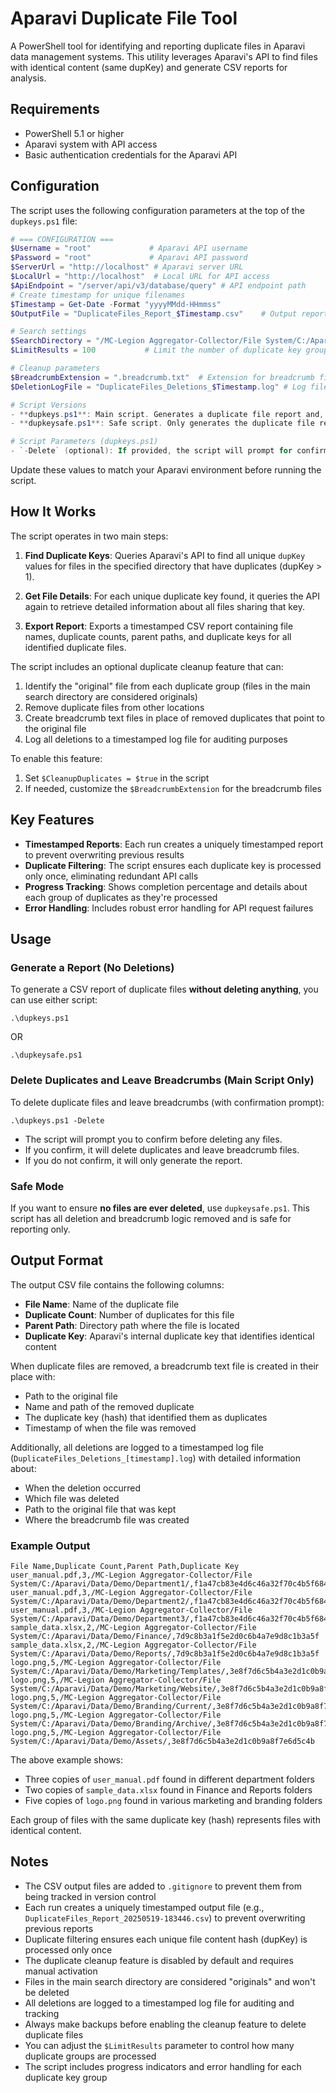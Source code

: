# Aparavi Duplicate File Tool

A PowerShell tool for identifying and reporting duplicate files in Aparavi data management systems. This utility leverages Aparavi's API to find files with identical content (same dupKey) and generate CSV reports for analysis.

## Requirements

- PowerShell 5.1 or higher
- Aparavi system with API access
- Basic authentication credentials for the Aparavi API

## Configuration

The script uses the following configuration parameters at the top of the `dupkeys.ps1` file:

```powershell
# === CONFIGURATION ===
$Username = "root"             # Aparavi API username
$Password = "root"             # Aparavi API password
$ServerUrl = "http://localhost" # Aparavi server URL
$LocalUrl = "http://localhost"  # Local URL for API access
$ApiEndpoint = "/server/api/v3/database/query" # API endpoint path
# Create timestamp for unique filenames
$Timestamp = Get-Date -Format "yyyyMMdd-HHmmss"
$OutputFile = "DuplicateFiles_Report_$Timestamp.csv"    # Output report filename with timestamp

# Search settings
$SearchDirectory = "/MC-Legion Aggregator-Collector/File System/C:/Aparavi/Data/Demo/" # Directory to search
$LimitResults = 100           # Limit the number of duplicate key groups to process

# Cleanup parameters
$BreadcrumbExtension = ".breadcrumb.txt"  # Extension for breadcrumb files
$DeletionLogFile = "DuplicateFiles_Deletions_$Timestamp.log" # Log file for tracking deletions

# Script Versions
- **dupkeys.ps1**: Main script. Generates a duplicate file report and, if the `-Delete` parameter is provided, prompts for confirmation and then deletes duplicate files and leaves breadcrumb files.
- **dupkeysafe.ps1**: Safe script. Only generates the duplicate file report. No files are deleted and no breadcrumbs are created.

# Script Parameters (dupkeys.ps1)
- `-Delete` (optional): If provided, the script will prompt for confirmation and, if confirmed, will delete duplicate files and leave breadcrumbs. If not provided, the script only generates the report.
```

Update these values to match your Aparavi environment before running the script.

## How It Works

The script operates in two main steps:

1. **Find Duplicate Keys**: Queries Aparavi's API to find all unique `dupKey` values for files in the specified directory that have duplicates (dupKey > 1).

2. **Get File Details**: For each unique duplicate key found, it queries the API again to retrieve detailed information about all files sharing that key.

3. **Export Report**: Exports a timestamped CSV report containing file names, duplicate counts, parent paths, and duplicate keys for all identified duplicate files.

The script includes an optional duplicate cleanup feature that can:

1. Identify the "original" file from each duplicate group (files in the main search directory are considered originals)
2. Remove duplicate files from other locations
3. Create breadcrumb text files in place of removed duplicates that point to the original file
4. Log all deletions to a timestamped log file for auditing purposes

To enable this feature:

1. Set `$CleanupDuplicates = $true` in the script
2. If needed, customize the `$BreadcrumbExtension` for the breadcrumb files

## Key Features

- **Timestamped Reports**: Each run creates a uniquely timestamped report to prevent overwriting previous results
- **Duplicate Filtering**: The script ensures each duplicate key is processed only once, eliminating redundant API calls
- **Progress Tracking**: Shows completion percentage and details about each group of duplicates as they're processed
- **Error Handling**: Includes robust error handling for API request failures

## Usage

### Generate a Report (No Deletions)

To generate a CSV report of duplicate files **without deleting anything**, you can use either script:

```
.\dupkeys.ps1
```
OR
```
.\dupkeysafe.ps1
```

### Delete Duplicates and Leave Breadcrumbs (Main Script Only)

To delete duplicate files and leave breadcrumbs (with confirmation prompt):

```
.\dupkeys.ps1 -Delete
```

- The script will prompt you to confirm before deleting any files.
- If you confirm, it will delete duplicates and leave breadcrumb files.
- If you do not confirm, it will only generate the report.

### Safe Mode

If you want to ensure **no files are ever deleted**, use `dupkeysafe.ps1`. This script has all deletion and breadcrumb logic removed and is safe for reporting only.

## Output Format

The output CSV file contains the following columns:

- **File Name**: Name of the duplicate file
- **Duplicate Count**: Number of duplicates for this file
- **Parent Path**: Directory path where the file is located
- **Duplicate Key**: Aparavi's internal duplicate key that identifies identical content

When duplicate files are removed, a breadcrumb text file is created in their place with:
- Path to the original file
- Name and path of the removed duplicate
- The duplicate key (hash) that identified them as duplicates
- Timestamp of when the file was removed

Additionally, all deletions are logged to a timestamped log file (`DuplicateFiles_Deletions_[timestamp].log`) with detailed information about:
- When the deletion occurred
- Which file was deleted
- Path to the original file that was kept
- Where the breadcrumb file was created

### Example Output

```csv
File Name,Duplicate Count,Parent Path,Duplicate Key
user_manual.pdf,3,/MC-Legion Aggregator-Collector/File System/C:/Aparavi/Data/Demo/Department1/,f1a47cb83e4d6c46a32f70c4b5f684e9
user_manual.pdf,3,/MC-Legion Aggregator-Collector/File System/C:/Aparavi/Data/Demo/Department2/,f1a47cb83e4d6c46a32f70c4b5f684e9
user_manual.pdf,3,/MC-Legion Aggregator-Collector/File System/C:/Aparavi/Data/Demo/Department3/,f1a47cb83e4d6c46a32f70c4b5f684e9
sample_data.xlsx,2,/MC-Legion Aggregator-Collector/File System/C:/Aparavi/Data/Demo/Finance/,7d9c8b3a1f5e2d0c6b4a7e9d8c1b3a5f
sample_data.xlsx,2,/MC-Legion Aggregator-Collector/File System/C:/Aparavi/Data/Demo/Reports/,7d9c8b3a1f5e2d0c6b4a7e9d8c1b3a5f
logo.png,5,/MC-Legion Aggregator-Collector/File System/C:/Aparavi/Data/Demo/Marketing/Templates/,3e8f7d6c5b4a3e2d1c0b9a8f7e6d5c4b
logo.png,5,/MC-Legion Aggregator-Collector/File System/C:/Aparavi/Data/Demo/Marketing/Website/,3e8f7d6c5b4a3e2d1c0b9a8f7e6d5c4b
logo.png,5,/MC-Legion Aggregator-Collector/File System/C:/Aparavi/Data/Demo/Branding/Current/,3e8f7d6c5b4a3e2d1c0b9a8f7e6d5c4b
logo.png,5,/MC-Legion Aggregator-Collector/File System/C:/Aparavi/Data/Demo/Branding/Archive/,3e8f7d6c5b4a3e2d1c0b9a8f7e6d5c4b
logo.png,5,/MC-Legion Aggregator-Collector/File System/C:/Aparavi/Data/Demo/Assets/,3e8f7d6c5b4a3e2d1c0b9a8f7e6d5c4b
```

The above example shows:

- Three copies of `user_manual.pdf` found in different department folders
- Two copies of `sample_data.xlsx` found in Finance and Reports folders
- Five copies of `logo.png` found in various marketing and branding folders

Each group of files with the same duplicate key (hash) represents files with identical content.

## Notes

- The CSV output files are added to `.gitignore` to prevent them from being tracked in version control
- Each run creates a uniquely timestamped output file (e.g., `DuplicateFiles_Report_20250519-183446.csv`) to prevent overwriting previous reports
- Duplicate filtering ensures each unique file content hash (dupKey) is processed only once
- The duplicate cleanup feature is disabled by default and requires manual activation
- Files in the main search directory are considered "originals" and won't be deleted
- All deletions are logged to a timestamped log file for auditing and tracking
- Always make backups before enabling the cleanup feature to delete duplicate files
- You can adjust the `$LimitResults` parameter to control how many duplicate groups are processed
- The script includes progress indicators and error handling for each duplicate key group